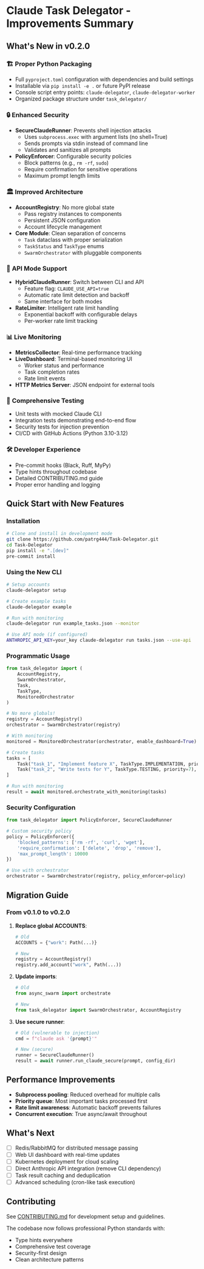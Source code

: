 # Claude Task Delegator - Improvements Summary

## What's New in v0.2.0

### 🏗️ **Proper Python Packaging**
- Full `pyproject.toml` configuration with dependencies and build settings
- Installable via `pip install -e .` or future PyPI release
- Console script entry points: `claude-delegator`, `claude-delegator-worker`
- Organized package structure under `task_delegator/`

### 🔒 **Enhanced Security**
- **SecureClaudeRunner**: Prevents shell injection attacks
  - Uses `subprocess.exec` with argument lists (no shell=True)
  - Sends prompts via stdin instead of command line
  - Validates and sanitizes all prompts
- **PolicyEnforcer**: Configurable security policies
  - Block patterns (e.g., `rm -rf`, `sudo`)
  - Require confirmation for sensitive operations
  - Maximum prompt length limits

### 🏛️ **Improved Architecture**
- **AccountRegistry**: No more global state
  - Pass registry instances to components
  - Persistent JSON configuration
  - Account lifecycle management
- **Core Module**: Clean separation of concerns
  - `Task` dataclass with proper serialization
  - `TaskStatus` and `TaskType` enums
  - `SwarmOrchestrator` with pluggable components

### 🚀 **API Mode Support**
- **HybridClaudeRunner**: Switch between CLI and API
  - Feature flag: `CLAUDE_USE_API=true`
  - Automatic rate limit detection and backoff
  - Same interface for both modes
- **RateLimiter**: Intelligent rate limit handling
  - Exponential backoff with configurable delays
  - Per-worker rate limit tracking

### 📊 **Live Monitoring**
- **MetricsCollector**: Real-time performance tracking
- **LiveDashboard**: Terminal-based monitoring UI
  - Worker status and performance
  - Task completion rates
  - Rate limit events
- **HTTP Metrics Server**: JSON endpoint for external tools

### 🧪 **Comprehensive Testing**
- Unit tests with mocked Claude CLI
- Integration tests demonstrating end-to-end flow
- Security tests for injection prevention
- CI/CD with GitHub Actions (Python 3.10-3.12)

### 🛠️ **Developer Experience**
- Pre-commit hooks (Black, Ruff, MyPy)
- Type hints throughout codebase
- Detailed CONTRIBUTING.md guide
- Proper error handling and logging

## Quick Start with New Features

### Installation
```bash
# Clone and install in development mode
git clone https://github.com/patrg444/Task-Delegator.git
cd Task-Delegator
pip install -e ".[dev]"
pre-commit install
```

### Using the New CLI
```bash
# Setup accounts
claude-delegator setup

# Create example tasks
claude-delegator example

# Run with monitoring
claude-delegator run example_tasks.json --monitor

# Use API mode (if configured)
ANTHROPIC_API_KEY=your_key claude-delegator run tasks.json --use-api
```

### Programmatic Usage
```python
from task_delegator import (
    AccountRegistry,
    SwarmOrchestrator,
    Task,
    TaskType,
    MonitoredOrchestrator
)

# No more globals!
registry = AccountRegistry()
orchestrator = SwarmOrchestrator(registry)

# With monitoring
monitored = MonitoredOrchestrator(orchestrator, enable_dashboard=True)

# Create tasks
tasks = [
    Task("task_1", "Implement feature X", TaskType.IMPLEMENTATION, priority=8),
    Task("task_2", "Write tests for Y", TaskType.TESTING, priority=7),
]

# Run with monitoring
result = await monitored.orchestrate_with_monitoring(tasks)
```

### Security Configuration
```python
from task_delegator import PolicyEnforcer, SecureClaudeRunner

# Custom security policy
policy = PolicyEnforcer({
    'blocked_patterns': ['rm -rf', 'curl', 'wget'],
    'require_confirmation': ['delete', 'drop', 'remove'],
    'max_prompt_length': 10000
})

# Use with orchestrator
orchestrator = SwarmOrchestrator(registry, policy_enforcer=policy)
```

## Migration Guide

### From v0.1.0 to v0.2.0

1. **Replace global ACCOUNTS**:
   ```python
   # Old
   ACCOUNTS = {"work": Path(...)}
   
   # New
   registry = AccountRegistry()
   registry.add_account("work", Path(...))
   ```

2. **Update imports**:
   ```python
   # Old
   from async_swarm import orchestrate
   
   # New
   from task_delegator import SwarmOrchestrator, AccountRegistry
   ```

3. **Use secure runner**:
   ```python
   # Old (vulnerable to injection)
   cmd = f"claude ask '{prompt}'"
   
   # New (secure)
   runner = SecureClaudeRunner()
   result = await runner.run_claude_secure(prompt, config_dir)
   ```

## Performance Improvements

- **Subprocess pooling**: Reduced overhead for multiple calls
- **Priority queue**: Most important tasks processed first
- **Rate limit awareness**: Automatic backoff prevents failures
- **Concurrent execution**: True async/await throughout

## What's Next

- [ ] Redis/RabbitMQ for distributed message passing
- [ ] Web UI dashboard with real-time updates
- [ ] Kubernetes deployment for cloud scaling
- [ ] Direct Anthropic API integration (remove CLI dependency)
- [ ] Task result caching and deduplication
- [ ] Advanced scheduling (cron-like task execution)

## Contributing

See [CONTRIBUTING.md](CONTRIBUTING.md) for development setup and guidelines.

The codebase now follows professional Python standards with:
- Type hints everywhere
- Comprehensive test coverage
- Security-first design
- Clean architecture patterns